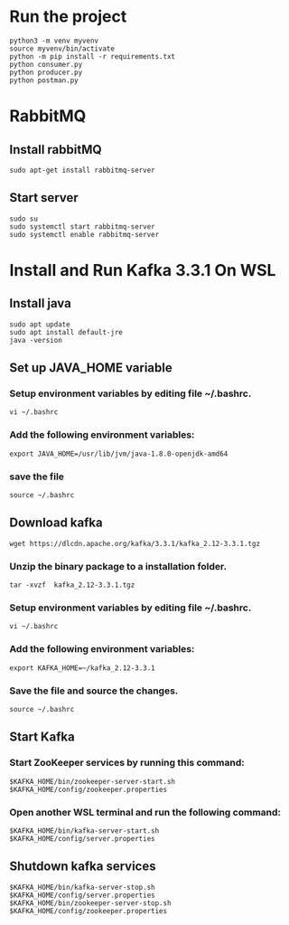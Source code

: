 # Run the project
```
python3 -m venv myvenv
source myvenv/bin/activate
python -m pip install -r requirements.txt
python consumer.py
python producer.py
python postman.py
```
# RabbitMQ 
## Install rabbitMQ 
```
sudo apt-get install rabbitmq-server
```
## Start server 
```
sudo su
sudo systemctl start rabbitmq-server
sudo systemctl enable rabbitmq-server
```

# Install and Run Kafka 3.3.1 On WSL
## Install java 
```
sudo apt update
sudo apt install default-jre
java -version
```

## Set up JAVA_HOME variable
### Setup environment variables by editing file ~/.bashrc.
```
vi ~/.bashrc
```

### Add the following environment variables:
``` 
export JAVA_HOME=/usr/lib/jvm/java-1.8.0-openjdk-amd64
```
### save the file
```
source ~/.bashrc
```

## Download kafka
```
wget https://dlcdn.apache.org/kafka/3.3.1/kafka_2.12-3.3.1.tgz
```
### Unzip the binary package to a installation folder.
```
tar -xvzf  kafka_2.12-3.3.1.tgz
```
### Setup environment variables by editing file ~/.bashrc.
 ```
 vi ~/.bashrc
```
### Add the following environment variables:
```
export KAFKA_HOME=~/kafka_2.12-3.3.1
```
### Save the file and source the changes.
```
source ~/.bashrc
```

## Start Kafka
### Start ZooKeeper services by running this command:
```
$KAFKA_HOME/bin/zookeeper-server-start.sh $KAFKA_HOME/config/zookeeper.properties
```
### Open another WSL terminal and run the following command:
```
$KAFKA_HOME/bin/kafka-server-start.sh $KAFKA_HOME/config/server.properties
```

## Shutdown kafka services
```
$KAFKA_HOME/bin/kafka-server-stop.sh $KAFKA_HOME/config/server.properties
$KAFKA_HOME/bin/zookeeper-server-stop.sh $KAFKA_HOME/config/zookeeper.properties
```
